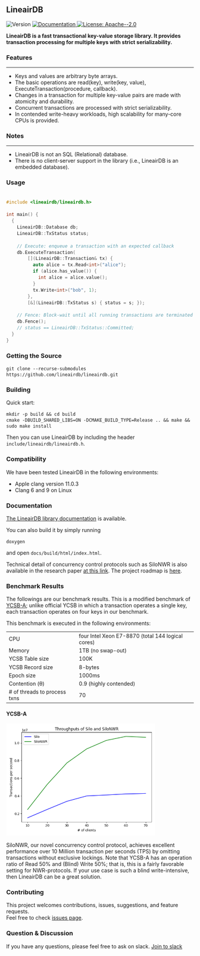 ## LineairDB

<p>
  <img alt="Version" src="https://img.shields.io/badge/version-0.1.0-blue.svg?cacheSeconds=2592000" />
  <a href="#Documentation" target="_blank">
    <img alt="Documentation" src="https://img.shields.io/badge/documentation-yes-brightgreen.svg" />
  </a>
  <a href="https://www.apache.org/licenses/LICENSE-2.0" target="_blank">
    <img alt="License: Apache--2.0" src="https://img.shields.io/badge/License-Apache--2.0-yellow.svg" />
  </a>
</p>

**LineairDB is a fast transactional key-value storage library. It provides transaction processing for multiple keys with strict serializability.**

### Features

---

- Keys and values are arbitrary byte arrays.
- The basic operations are read(key), write(key, value), ExecuteTransaction(procedure, callback).
- Changes in a transaction for multiple key-value pairs are made with atomicity and durability.
- Concurrent transactions are processed with strict serializability.
- In contended write-heavy workloads, high scalability for many-core CPUs is provided.

### Notes

---

- LineairDB is not an SQL (Relational) database.
- There is no client-server support in the library (i.e., LineairDB is an embedded database).

### Usage

```c++

#include <lineairdb/lineairdb.h>

int main() {
  {
    LineairDB::Database db;
    LineairDB::TxStatus status;

    // Execute: enqueue a transaction with an expected callback
    db.ExecuteTransaction(
        [](LineairDB::Transaction& tx) {
          auto alice = tx.Read<int>("alice");
          if (alice.has_value()) {
            int alice = alice.value();
          }
          tx.Write<int>("bob", 1);
        },
        [&](LineairDB::TxStatus s) { status = s; });

    // Fence: Block-wait until all running transactions are terminated
    db.Fence();
    // status == LineairDB::TxStatus::Committed;
  }
}
```

### Getting the Source

```
git clone --recurse-submodules https://github.com/lineairdb/lineairdb.git
```

### Building

Quick start:

```
mkdir -p build && cd build
cmake -DBUILD_SHARED_LIBS=ON -DCMAKE_BUILD_TYPE=Release .. && make && sudo make install
```

Then you can use LineairDB by including the header `include/lineairdb/lineairdb.h`.

### Compatibility

We have been tested LineairDB in the following environments:

- Apple clang version 11.0.3
- Clang 6 and 9 on Linux

### Documentation

[The LineairDB library documentation](https://lineairdb.github.io/LineairDB/) is available.

You can also build it by simply running

```
doxygen
```

and open `docs/build/html/index.html`.

Technical detail of concurrency control protocols such as SiloNWR is also available in the research paper [at this link](https://arxiv.org/abs/1904.08119).
The project roadmap is [here](./docs/roadmap.md).

### Benchmark Results

The followings are our benchmark results.
This is a modified benchmark of [YCSB-A](https://github.com/brianfrankcooper/YCSB); unlike official YCSB in which a transaction operates a single key, each transaction operates on four keys in our benchmark.

This benchmark is executed in the following environments:

|                              |                                                   |
| ---------------------------- | ------------------------------------------------- |
| CPU                          | four Intel Xeon E7-8870 (total 144 logical cores) |
| Memory                       | 1TB (no swap-out)                                 |
| YCSB Table size              | 100K                                              |
| YCSB Record size             | 8-bytes                                           |
| Epoch size                   | 1000ms                                            |
| Contention (θ)               | 0.9 (highly contended)                            |
| # of threads to process txns | 70                                                |

#### YCSB-A

<img src=./docs/image/epoch1000.json.png width=400px/>

SiloNWR, our novel concurrency control protocol, achieves excellent performance over 10 Million transaction per seconds (TPS) by omitting transactions without exclusive lockings.
Note that YCSB-A has an operation ratio of Read 50% and (Blind) Write 50%; that is, this is a fairly favorable setting for NWR-protocols.
If your use case is such a blind write-intensive, then LineairDB can be a great solution.

### Contributing

This project welcomes contributions, issues, suggestions, and feature requests.
<br />Feel free to check [issues page](/issues).

### Question & Discussion

If you have any questions, please feel free to ask on slack.
[Join to slack](https://join.slack.com/t/lineairdb/shared_invite/zt-dvf52aoi-45skLlXcdi7IuQcIM8ARKw)
